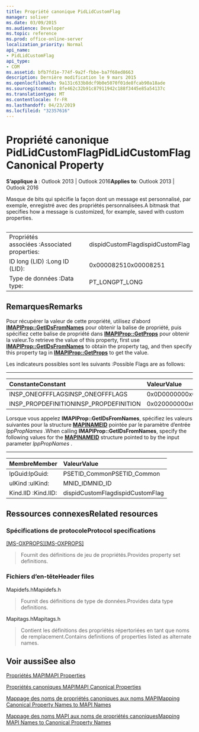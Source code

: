 ```yaml
---
title: Propriété canonique PidLidCustomFlag
manager: soliver
ms.date: 03/09/2015
ms.audience: Developer
ms.topic: reference
ms.prod: office-online-server
localization_priority: Normal
api_name:
- PidLidCustomFlag
api_type:
- COM
ms.assetid: bfb7fd1e-774f-9a2f-fbbe-ba7f68ed8663
description: Dernière modification le 9 mars 2015
ms.openlocfilehash: 9a131c633b8dcf9b0e5070f01de8fcab90a18ade
ms.sourcegitcommit: 8fe462c32b91c87911942c188f3445e85a54137c
ms.translationtype: MT
ms.contentlocale: fr-FR
ms.lasthandoff: 04/23/2019
ms.locfileid: "32357616"
---
```

# <a name="pidlidcustomflag-canonical-property"></a><span data-ttu-id="9b290-103">Propriété canonique PidLidCustomFlag</span><span class="sxs-lookup"><span data-stu-id="9b290-103">PidLidCustomFlag Canonical Property</span></span>

  
  
<span data-ttu-id="9b290-104">**S’applique à** : Outlook 2013 | Outlook 2016</span><span class="sxs-lookup"><span data-stu-id="9b290-104">**Applies to**: Outlook 2013 | Outlook 2016</span></span> 
  
<span data-ttu-id="9b290-105">Masque de bits qui spécifie la façon dont un message est personnalisé, par exemple, enregistré avec des propriétés personnalisées.</span><span class="sxs-lookup"><span data-stu-id="9b290-105">A bitmask that specifies how a message is customized, for example, saved with custom properties.</span></span>
  
## 

|||
|:-----|:-----|
|<span data-ttu-id="9b290-106">Propriétés associées :</span><span class="sxs-lookup"><span data-stu-id="9b290-106">Associated properties:</span></span>  <br/> |<span data-ttu-id="9b290-107">dispidCustomFlag</span><span class="sxs-lookup"><span data-stu-id="9b290-107">dispidCustomFlag</span></span>  <br/> |
|<span data-ttu-id="9b290-108">ID long (LID) :</span><span class="sxs-lookup"><span data-stu-id="9b290-108">Long ID (LID):</span></span>  <br/> |<span data-ttu-id="9b290-109">0x00008251</span><span class="sxs-lookup"><span data-stu-id="9b290-109">0x00008251</span></span>  <br/> |
|<span data-ttu-id="9b290-110">Type de données :</span><span class="sxs-lookup"><span data-stu-id="9b290-110">Data type:</span></span>  <br/> |<span data-ttu-id="9b290-111">PT_LONG</span><span class="sxs-lookup"><span data-stu-id="9b290-111">PT_LONG</span></span>  <br/> |
   
## <a name="remarks"></a><span data-ttu-id="9b290-112">Remarques</span><span class="sxs-lookup"><span data-stu-id="9b290-112">Remarks</span></span>

<span data-ttu-id="9b290-113">Pour récupérer la valeur de cette propriété, utilisez d’abord **[IMAPIProp::GetIDsFromNames](imapiprop-getidsfromnames.md)** pour obtenir la balise de propriété, puis spécifiez cette balise de propriété dans **[IMAPIProp::GetProps](imapiprop-getprops.md)** pour obtenir la valeur.</span><span class="sxs-lookup"><span data-stu-id="9b290-113">To retrieve the value of this property, first use **[IMAPIProp::GetIDsFromNames](imapiprop-getidsfromnames.md)** to obtain the property tag, and then specify this property tag in **[IMAPIProp::GetProps](imapiprop-getprops.md)** to get the value.</span></span> 
  
<span data-ttu-id="9b290-114">Les indicateurs possibles sont les suivants :</span><span class="sxs-lookup"><span data-stu-id="9b290-114">Possible Flags are as follows:</span></span>
  
****

|<span data-ttu-id="9b290-115">**Constante**</span><span class="sxs-lookup"><span data-stu-id="9b290-115">**Constant**</span></span>|<span data-ttu-id="9b290-116">**Valeur**</span><span class="sxs-lookup"><span data-stu-id="9b290-116">**Value**</span></span>|
|:-----|:-----|
|<span data-ttu-id="9b290-117">INSP_ONEOFFFLAGS</span><span class="sxs-lookup"><span data-stu-id="9b290-117">INSP_ONEOFFFLAGS</span></span>  <br/> |<span data-ttu-id="9b290-118">0x0D000000</span><span class="sxs-lookup"><span data-stu-id="9b290-118">0x0D000000</span></span>  <br/> |
|<span data-ttu-id="9b290-119">INSP_PROPDEFINITION</span><span class="sxs-lookup"><span data-stu-id="9b290-119">INSP_PROPDEFINITION</span></span>  <br/> |<span data-ttu-id="9b290-120">0x02000000</span><span class="sxs-lookup"><span data-stu-id="9b290-120">0x02000000</span></span>  <br/> |
   
<span data-ttu-id="9b290-121">Lorsque vous appelez **IMAPIProp::GetIDsFromNames**, spécifiez les valeurs suivantes pour la structure **[MAPINAMEID](mapinameid.md)** pointée par le paramètre d’entrée  *lppPropNames*  .</span><span class="sxs-lookup"><span data-stu-id="9b290-121">When calling **IMAPIProp::GetIDsFromNames**, specify the following values for the **[MAPINAMEID](mapinameid.md)** structure pointed to by the input parameter  *lppPropNames*  .</span></span> 
  
****

|<span data-ttu-id="9b290-122">**Membre**</span><span class="sxs-lookup"><span data-stu-id="9b290-122">**Member**</span></span>|<span data-ttu-id="9b290-123">**Valeur**</span><span class="sxs-lookup"><span data-stu-id="9b290-123">**Value**</span></span>|
|:-----|:-----|
|<span data-ttu-id="9b290-124">lpGuid:</span><span class="sxs-lookup"><span data-stu-id="9b290-124">lpGuid:</span></span>  <br/> |<span data-ttu-id="9b290-125">PSETID_Common</span><span class="sxs-lookup"><span data-stu-id="9b290-125">PSETID_Common</span></span>  <br/> |
|<span data-ttu-id="9b290-126">ulKind :</span><span class="sxs-lookup"><span data-stu-id="9b290-126">ulKind:</span></span>  <br/> |<span data-ttu-id="9b290-127">MNID_ID</span><span class="sxs-lookup"><span data-stu-id="9b290-127">MNID_ID</span></span>  <br/> |
|<span data-ttu-id="9b290-128">Kind.lID :</span><span class="sxs-lookup"><span data-stu-id="9b290-128">Kind.lID:</span></span>  <br/> |<span data-ttu-id="9b290-129">dispidCustomFlag</span><span class="sxs-lookup"><span data-stu-id="9b290-129">dispidCustomFlag</span></span>  <br/> |
   
## <a name="related-resources"></a><span data-ttu-id="9b290-130">Ressources connexes</span><span class="sxs-lookup"><span data-stu-id="9b290-130">Related resources</span></span>

### <a name="protocol-specifications"></a><span data-ttu-id="9b290-131">Spécifications de protocole</span><span class="sxs-lookup"><span data-stu-id="9b290-131">Protocol specifications</span></span>

<span data-ttu-id="9b290-132">[[MS-OXPROPS]](https://msdn.microsoft.com/library/f6ab1613-aefe-447d-a49c-18217230b148%28Office.15%29.aspx)</span><span class="sxs-lookup"><span data-stu-id="9b290-132">[[MS-OXPROPS]](https://msdn.microsoft.com/library/f6ab1613-aefe-447d-a49c-18217230b148%28Office.15%29.aspx)</span></span>
  
> <span data-ttu-id="9b290-133">Fournit des définitions de jeu de propriétés.</span><span class="sxs-lookup"><span data-stu-id="9b290-133">Provides property set definitions.</span></span>
    
### <a name="header-files"></a><span data-ttu-id="9b290-134">Fichiers d’en-tête</span><span class="sxs-lookup"><span data-stu-id="9b290-134">Header files</span></span>

<span data-ttu-id="9b290-135">Mapidefs.h</span><span class="sxs-lookup"><span data-stu-id="9b290-135">Mapidefs.h</span></span>
  
> <span data-ttu-id="9b290-136">Fournit des définitions de type de données.</span><span class="sxs-lookup"><span data-stu-id="9b290-136">Provides data type definitions.</span></span>
    
<span data-ttu-id="9b290-137">Mapitags.h</span><span class="sxs-lookup"><span data-stu-id="9b290-137">Mapitags.h</span></span>
  
> <span data-ttu-id="9b290-138">Contient les définitions des propriétés répertoriées en tant que noms de remplacement.</span><span class="sxs-lookup"><span data-stu-id="9b290-138">Contains definitions of properties listed as alternate names.</span></span>
    
## <a name="see-also"></a><span data-ttu-id="9b290-139">Voir aussi</span><span class="sxs-lookup"><span data-stu-id="9b290-139">See also</span></span>



[<span data-ttu-id="9b290-140">Propriétés MAPI</span><span class="sxs-lookup"><span data-stu-id="9b290-140">MAPI Properties</span></span>](mapi-properties.md)
  
[<span data-ttu-id="9b290-141">Propriétés canoniques MAPI</span><span class="sxs-lookup"><span data-stu-id="9b290-141">MAPI Canonical Properties</span></span>](mapi-canonical-properties.md)
  
[<span data-ttu-id="9b290-142">Mappage des noms de propriétés canoniques aux noms MAPI</span><span class="sxs-lookup"><span data-stu-id="9b290-142">Mapping Canonical Property Names to MAPI Names</span></span>](mapping-canonical-property-names-to-mapi-names.md)
  
[<span data-ttu-id="9b290-143">Mappage des noms MAPI aux noms de propriétés canoniques</span><span class="sxs-lookup"><span data-stu-id="9b290-143">Mapping MAPI Names to Canonical Property Names</span></span>](mapping-mapi-names-to-canonical-property-names.md)

